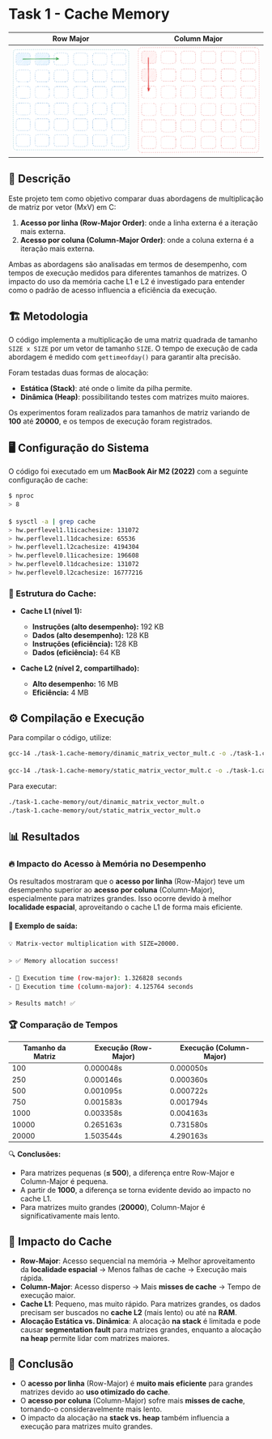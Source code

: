 # Task 1 - Cache Memory

| Row Major | Column Major |
|:-:|:-:|
|![Row Major](./assets/row-major.png)|![Column Major](./assets/column-major.png)|

## 📌 Descrição

Este projeto tem como objetivo comparar duas abordagens de multiplicação de matriz por vetor (MxV) em C:
1. **Acesso por linha (Row-Major Order)**: onde a linha externa é a iteração mais externa.
2. **Acesso por coluna (Column-Major Order)**: onde a coluna externa é a iteração mais externa.

Ambas as abordagens são analisadas em termos de desempenho, com tempos de execução medidos para diferentes tamanhos de matrizes. O impacto do uso da memória cache L1 e L2 é investigado para entender como o padrão de acesso influencia a eficiência da execução.

## 🏗️ Metodologia

O código implementa a multiplicação de uma matriz quadrada de tamanho `SIZE x SIZE` por um vetor de tamanho `SIZE`. O tempo de execução de cada abordagem é medido com `gettimeofday()` para garantir alta precisão.

Foram testadas duas formas de alocação:
- **Estática (Stack)**: até onde o limite da pilha permite.
- **Dinâmica (Heap)**: possibilitando testes com matrizes muito maiores.

Os experimentos foram realizados para tamanhos de matriz variando de **100** até **20000**, e os tempos de execução foram registrados.

## 🖥️ Configuração do Sistema

O código foi executado em um **MacBook Air M2 (2022)** com a seguinte configuração de cache:

```bash
$ nproc
> 8

$ sysctl -a | grep cache
> hw.perflevel1.l1icachesize: 131072
> hw.perflevel1.l1dcachesize: 65536
> hw.perflevel1.l2cachesize: 4194304
> hw.perflevel0.l1icachesize: 196608
> hw.perflevel0.l1dcachesize: 131072
> hw.perflevel0.l2cachesize: 16777216
```

### 💾 Estrutura do Cache:

- **Cache L1 (nível 1):**  
  - **Instruções (alto desempenho):** 192 KB  
  - **Dados (alto desempenho):** 128 KB  
  - **Instruções (eficiência):** 128 KB  
  - **Dados (eficiência):** 64 KB  

- **Cache L2 (nível 2, compartilhado):**  
  - **Alto desempenho:** 16 MB  
  - **Eficiência:** 4 MB  

## ⚙️ Compilação e Execução

Para compilar o código, utilize:

```bash
gcc-14 ./task-1.cache-memory/dinamic_matrix_vector_mult.c -o ./task-1.cache-memory/out/dinamic_matrix_vector_mult.o

gcc-14 ./task-1.cache-memory/static_matrix_vector_mult.c -o ./task-1.cache-memory/out/static_matrix_vector_mult.o
```

Para executar:

```bash
./task-1.cache-memory/out/dinamic_matrix_vector_mult.o
./task-1.cache-memory/out/static_matrix_vector_mult.o
```

## 📊 Resultados

### 🔥 Impacto do Acesso à Memória no Desempenho

Os resultados mostraram que o **acesso por linha** (Row-Major) teve um desempenho superior ao **acesso por coluna** (Column-Major), especialmente para matrizes grandes. Isso ocorre devido à melhor **localidade espacial**, aproveitando o cache L1 de forma mais eficiente.

#### 📌 Exemplo de saída:
```bash
💡 Matrix-vector multiplication with SIZE=20000.

> ✅ Memory allocation success!

- 🎯 Execution time (row-major): 1.326828 seconds
- 🎯 Execution time (column-major): 4.125764 seconds

> Results match! ✅
```

### 🏆 Comparação de Tempos

| Tamanho da Matriz | Execução (Row-Major) | Execução (Column-Major) |
|-------------------|---------------------|------------------------|
| 100              | 0.000048s           | 0.000050s              |
| 250              | 0.000146s           | 0.000360s              |
| 500              | 0.001095s           | 0.000722s              |
| 750              | 0.001583s           | 0.001794s              |
| 1000             | 0.003358s           | 0.004163s              |
| 10000            | 0.265163s           | 0.731580s              |
| 20000            | 1.503544s           | 4.290163s              |

🔍 **Conclusões:**
- Para matrizes pequenas (**≤ 500**), a diferença entre Row-Major e Column-Major é pequena.
- A partir de **1000**, a diferença se torna evidente devido ao impacto no cache L1.
- Para matrizes muito grandes (**20000**), Column-Major é significativamente mais lento.

## 📌 Impacto do Cache

- **Row-Major**: Acesso sequencial na memória → Melhor aproveitamento da **localidade espacial** → Menos falhas de cache → Execução mais rápida.
- **Column-Major**: Acesso disperso → Mais **misses de cache** → Tempo de execução maior.
- **Cache L1**: Pequeno, mas muito rápido. Para matrizes grandes, os dados precisam ser buscados no **cache L2** (mais lento) ou até na **RAM**.
- **Alocação Estática vs. Dinâmica**: A alocação **na stack** é limitada e pode causar **segmentation fault** para matrizes grandes, enquanto a alocação **na heap** permite lidar com matrizes maiores.

## 📌 Conclusão

- O **acesso por linha** (Row-Major) é **muito mais eficiente** para grandes matrizes devido ao **uso otimizado do cache**.
- O **acesso por coluna** (Column-Major) sofre mais **misses de cache**, tornando-o consideravelmente mais lento.
- O impacto da alocação na **stack vs. heap** também influencia a execução para matrizes muito grandes.
